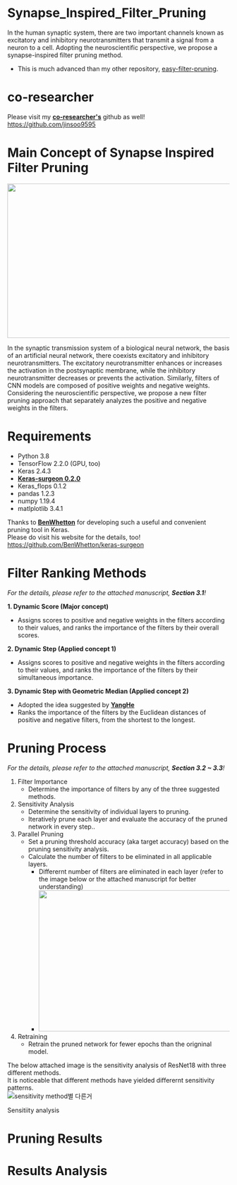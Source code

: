 # Synapse_Inspired_Filter_Pruning
In the human synaptic system, there are two important channels known as excitatory and inhibitory neurotransmitters that transmit a signal from a neuron to a cell. Adopting the neuroscientific perspective, we propose a synapse-inspired filter pruning method.

* This is much advanced than my other repository, [easy-filter-pruning](https://github.com/cloudpark93/easy-filter-pruning).

# co-researcher
Please visit my [**co-researcher's**](https://github.com/jinsoo9595) github as well!  
https://github.com/jinsoo9595

# Main Concept of Synapse Inspired Filter Pruning
<img src = "https://user-images.githubusercontent.com/78515689/161383050-4ff6ab9b-88c7-4c37-99fc-ea0fcd245f21.png" width="800px" height="350px">

In the synaptic transmission system of a biological neural network, the basis of an artificial neural network, there coexists excitatory and inhibitory neurotransmitters. The excitatory neurotransmitter enhances or increases the activation in the postsynaptic membrane, while the inhibitory neurotransmitter decreases or prevents the activation. Similarly, filters of CNN models are composed of positive weights and negative weights. Considering the neuroscientific perspective, we propose a new filter pruning approach that separately analyzes the positive and negative weights in the filters.

# Requirements
* Python 3.8
* TensorFlow 2.2.0 (GPU, too)
* Keras 2.4.3
* [**Keras-surgeon 0.2.0**](https://github.com/BenWhetton/keras-surgeon)
* Keras_flops 0.1.2
* pandas 1.2.3
* numpy 1.19.4
* matlplotlib 3.4.1

Thanks to [**BenWhetton**]((https://github.com/BenWhetton/keras-surgeon)) for developing such a useful and convenient pruning tool in Keras.  
Please do visit his website for the details, too!  
https://github.com/BenWhetton/keras-surgeon

# Filter Ranking Methods
*For the details, please refer to the attached manuscript, **Section 3.1**!*  

**1. Dynamic Score (Major concept)**
* Assigns scores to positive and negative weights in the filters according to their values, and ranks the importance of the filters by their overall scores.  

**2. Dynamic Step (Applied concept 1)**
* Assigns scores to positive and negative weights in the filters according to their values, and ranks the importance of the filters by their simultaneous importance.

**3. Dynamic Step with Geometric Median (Applied concept 2)**
* Adopted the idea suggested by [**YangHe**](https://github.com/he-y/filter-pruning-geometric-median)
* Ranks the importance of the filters by the Euclidean distances of positive and negative filters, from the shortest to the longest.

# Pruning Process  
*For the details, please refer to the attached manuscript, **Section 3.2 ~ 3.3**!*  
1. Filter Importance  
    * Determine the importance of filters by any of the three suggested methods.  
2. Sensitivity Analysis  
    * Determine the sensitivity of individual layers to pruning.  
    * Iteratively prune each layer and evaluate the accuracy of the pruned network in every step..  
3. Parallel Pruning 
    * Set a pruning threshold accuracy (aka target accuracy) based on the pruning sensitivity analysis.  
    * Calculate the number of filters to be eliminated in all applicable layers.  
        * Differernt number of filters are eliminated in each layer (refer to the image below or the attached manuscript for better understanding)  
        * <img src = "https://user-images.githubusercontent.com/78515689/161475388-d8ecc0e1-be6b-4178-9b78-ae8134b6329a.PNG" width="500px" height="320px">  
4. Retraining  
    * Retrain the pruned network for fewer epochs than the origninal model.

The below attached image is the sensitivity analysis of ResNet18 with three different methods.  
It is noticeable that different methods have yielded differernt sensitivity patterns.  
![sensitivity method별 다른거](https://user-images.githubusercontent.com/78515689/161476387-0a3ddae7-ecba-4a9b-a962-4266ebd0e09c.PNG)

Sensitiity analysis
# Pruning Results

# Results Analysis
